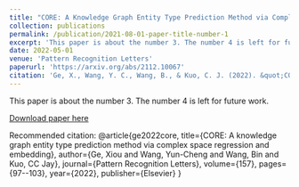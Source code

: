 ```yaml
---
title: "CORE: A Knowledge Graph Entity Type Prediction Method via Complex Space Regression and Embedding."
collection: publications
permalink: /publication/2021-08-01-paper-title-number-1
excerpt: 'This paper is about the number 3. The number 4 is left for future work.'
date: 2022-05-01
venue: 'Pattern Recognition Letters'
paperurl: 'https://arxiv.org/abs/2112.10067'
citation: 'Ge, X., Wang, Y. C., Wang, B., & Kuo, C. J. (2022). &quot;CORE: A Knowledge Graph Entity Type Prediction Method via Complex Space Regression and Embedding.&quot; <i>Pattern Recognition Letters</i>. 157, 97-103.'
---
```

This paper is about the number 3. The number 4 is left for future work.

[Download paper here](https://arxiv.org/abs/2112.10067)

Recommended citation: 
@article{ge2022core,
  title={CORE: A knowledge graph entity type prediction method via complex space regression and embedding},
  author={Ge, Xiou and Wang, Yun-Cheng and Wang, Bin and Kuo, CC Jay},
  journal={Pattern Recognition Letters},
  volume={157},
  pages={97--103},
  year={2022},
  publisher={Elsevier}
}
